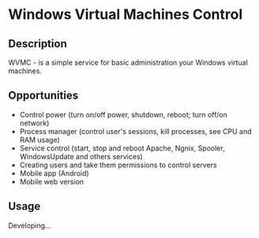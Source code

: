 # Windows Virtual Machines Control

## Description
WVMC - is a simple service for basic administration your Windows virtual machines.

## Opportunities

  - Control power (turn on/off power, shutdown, reboot; turn off/on network)
  - Process manager (control user's sessions, kill processes, see CPU and RAM usage)
  - Service control (start, stop and reboot  Apache, Ngnix, Spooler, WindowsUpdate and others services)
  - Creating users and take them permissions to control servers
  - Mobile app (Android)
  - Mobile web version

## Usage
Developing...